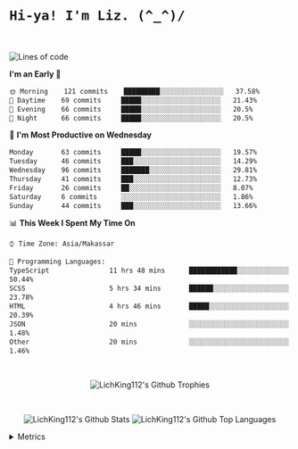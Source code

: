 
# `Hi-ya! I'm Liz. (^_^)/ `

<br>

<!--START_SECTION:waka-->
![Lines of code](https://img.shields.io/badge/From%20Hello%20World%20I%27ve%20Written-7854%20lines%20of%20code-blue)

**I'm an Early 🐤** 

```text
🌞 Morning    121 commits    █████████░░░░░░░░░░░░░░░░   37.58% 
🌆 Daytime    69 commits     █████░░░░░░░░░░░░░░░░░░░░   21.43% 
🌃 Evening    66 commits     █████░░░░░░░░░░░░░░░░░░░░   20.5% 
🌙 Night      66 commits     █████░░░░░░░░░░░░░░░░░░░░   20.5%

```
📅 **I'm Most Productive on Wednesday** 

```text
Monday       63 commits     █████░░░░░░░░░░░░░░░░░░░░   19.57% 
Tuesday      46 commits     ███░░░░░░░░░░░░░░░░░░░░░░   14.29% 
Wednesday    96 commits     ███████░░░░░░░░░░░░░░░░░░   29.81% 
Thursday     41 commits     ███░░░░░░░░░░░░░░░░░░░░░░   12.73% 
Friday       26 commits     ██░░░░░░░░░░░░░░░░░░░░░░░   8.07% 
Saturday     6 commits      ░░░░░░░░░░░░░░░░░░░░░░░░░   1.86% 
Sunday       44 commits     ███░░░░░░░░░░░░░░░░░░░░░░   13.66%

```


📊 **This Week I Spent My Time On** 

```text
⌚︎ Time Zone: Asia/Makassar

💬 Programming Languages: 
TypeScript               11 hrs 48 mins      ████████████░░░░░░░░░░░░░   50.44% 
SCSS                     5 hrs 34 mins       ██████░░░░░░░░░░░░░░░░░░░   23.78% 
HTML                     4 hrs 46 mins       █████░░░░░░░░░░░░░░░░░░░░   20.39% 
JSON                     20 mins             ░░░░░░░░░░░░░░░░░░░░░░░░░   1.48% 
Other                    20 mins             ░░░░░░░░░░░░░░░░░░░░░░░░░   1.46%

```


<!--END_SECTION:waka-->

<br>

  <p align="center">
    <img alt="LichKing112's Github Trophies" src="https://github-profile-trophy.vercel.app/?username=LichKing112&theme=onedark" />
  </p>
  
 <br>
 <p align="center">
    <img alt="LichKing112's Github Stats" src="https://github-readme-stats.vercel.app/api?username=lichking112&theme=gotham&show_icons=true" />
    <img alt="LichKing112's Github Top Languages" src="https://github-readme-stats.vercel.app/api/top-langs/?username=lichking112&theme=gotham&layout=compact" />
  </p>


<details>
  <summary>Metrics</summary>
  <br>
  <p align="center">
    <img alt="LichKing112's Github Metrics" src="https://github.com/LichKing112/LichKing112/blob/master/github-metrics.svg" />
  </p>
</details>


